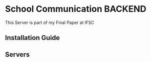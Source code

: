 # School Communication BACKEND
This Server is part of my Final Paper at IFSC

## Installation Guide

## Servers
